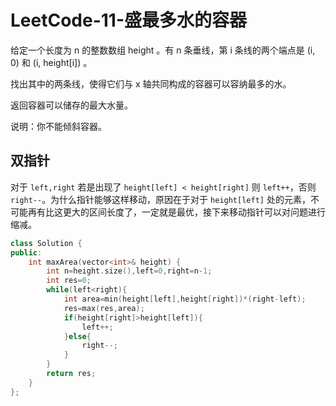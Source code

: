 # LeetCode-11-盛最多水的容器

给定一个长度为 n 的整数数组 height 。有 n 条垂线，第 i 条线的两个端点是 (i, 0) 和 (i, height[i]) 。

找出其中的两条线，使得它们与 x 轴共同构成的容器可以容纳最多的水。

返回容器可以储存的最大水量。

说明：你不能倾斜容器。

## 双指针

对于 `left,right` 若是出现了 `height[left] < height[right]` 则 `left++`，否则 `right--`。为什么指针能够这样移动，原因在于对于  `height[left]` 处的元素，不可能再有比这更大的区间长度了，一定就是最优，接下来移动指针可以对问题进行缩减。

```C++
class Solution {
public:
    int maxArea(vector<int>& height) {
        int n=height.size(),left=0,right=n-1;
        int res=0;
        while(left<right){
            int area=min(height[left],height[right])*(right-left);
            res=max(res,area);
            if(height[right]>height[left]){
                left++;
            }else{
                right--;
            }
        }
        return res;
    }
};
```

